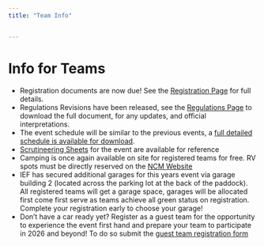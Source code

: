 ```yaml
---
title: "Team Info"


---
```


# Info for Teams


- Registration documents are now due! See the [Registration Page](https://www.americansolarchallenge.org/the-competition/2025-formula-sun-grand-prix/fsgp-2025-pre-event-team-status/) for full details.
- Regulations Revisions have been released, see the [Regulations Page](https://www.americansolarchallenge.org/formula-sun-grand-prix-2025-regulations/) to download the full document, for any updates, and official interpretations.
- The event schedule will be similar to the previous events, a [full detailed schedule is available for download](https://www.americansolarchallenge.org/ASC/wp-content/uploads/2024/11/FSGP2025-Schedule-Calendar-View.pdf).
- [Scrutineering Sheets](https://www.americansolarchallenge.org/ASC/wp-content/uploads/2025/06/Scrutineering-Sheets-FSGP-2025.pdf) for the event are available for reference
- Camping is once again available on site for registered teams for free. RV spots must be directly reserved on the [NCM Website](https://www.motorsportspark.org/track-information/#rv-rentals)
- IEF has secured additional garages for this years event via garage building 2 (located across the parking lot at the back of the paddock). All registered teams will get a garage space, garages will be allocated first come first serve as teams achieve all green status on registration. Complete your registration early to choose your garage!
- Don’t have a car ready yet? Register as a guest team for the opportunity to experience the event first hand and prepare your team to participate in 2026 and beyond! To do so submit the [guest team registration form](https://www.americansolarchallenge.org/ASC/wp-content/uploads/2025/05/Guest-Team-Registration.xlsx)
